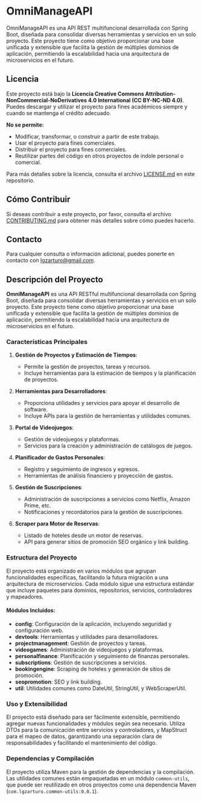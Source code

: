 # OmniManageAPI

OmniManageAPI es una API REST multifuncional desarrollada con Spring Boot, diseñada para consolidar diversas herramientas y servicios en un solo proyecto. Este proyecto tiene como objetivo proporcionar una base unificada y extensible que facilita la gestión de múltiples dominios de aplicación, permitiendo la escalabilidad hacia una arquitectura de microservicios en el futuro.

## Licencia

Este proyecto está bajo la **Licencia Creative Commons Attribution-NonCommercial-NoDerivatives 4.0 International (CC BY-NC-ND 4.0)**. Puedes descargar y utilizar el proyecto para fines académicos siempre y cuando se mantenga el crédito adecuado.

**No se permite:**
- Modificar, transformar, o construir a partir de este trabajo.
- Usar el proyecto para fines comerciales.
- Distribuir el proyecto para fines comerciales.
- Reutilizar partes del código en otros proyectos de índole personal o comercial.

Para más detalles sobre la licencia, consulta el archivo [LICENSE.md](LICENSE.md) en este repositorio.

## Cómo Contribuir

Si deseas contribuir a este proyecto, por favor, consulta el archivo [CONTRIBUTING.md](CONTRIBUTING.md) para obtener más detalles sobre cómo puedes hacerlo.

## Contacto

Para cualquier consulta o información adicional, puedes ponerte en contacto con [lgzarturo@gmail.com](mailto:lgzarturo@gmail.com).

## Descripción del Proyecto

**OmniManageAPI** es una API RESTful multifuncional desarrollada con Spring Boot, diseñada para consolidar diversas herramientas y servicios en un solo proyecto. Este proyecto tiene como objetivo proporcionar una base unificada y extensible que facilita la gestión de múltiples dominios de aplicación, permitiendo la escalabilidad hacia una arquitectura de microservicios en el futuro.

### Características Principales

1. **Gestión de Proyectos y Estimación de Tiempos**:
    - Permite la gestión de proyectos, tareas y recursos.
    - Incluye herramientas para la estimación de tiempos y la planificación de proyectos.

2. **Herramientas para Desarrolladores**:
    - Proporciona utilidades y servicios para apoyar el desarrollo de software.
    - Incluye APIs para la gestión de herramientas y utilidades comunes.

3. **Portal de Videojuegos**:
    - Gestión de videojuegos y plataformas.
    - Servicios para la creación y administración de catálogos de juegos.

4. **Planificador de Gastos Personales**:
    - Registro y seguimiento de ingresos y egresos.
    - Herramientas de análisis financiero y proyección de gastos.

5. **Gestión de Suscripciones**:
    - Administración de suscripciones a servicios como Netflix, Amazon Prime, etc.
    - Notificaciones y recordatorios para la gestión de suscripciones.

6. **Scraper para Motor de Reservas**:
    - Listado de hoteles desde un motor de reservas.
    - API para generar sitios de promoción SEO orgánico y link building.

### Estructura del Proyecto

El proyecto está organizado en varios módulos que agrupan funcionalidades específicas, facilitando la futura migración a una arquitectura de microservicios. Cada módulo sigue una estructura estándar que incluye paquetes para dominios, repositorios, servicios, controladores y mapeadores.

#### Módulos Incluidos:

- **config**: Configuración de la aplicación, incluyendo seguridad y configuración web.
- **devtools**: Herramientas y utilidades para desarrolladores.
- **projectmanagement**: Gestión de proyectos y tareas.
- **videogames**: Administración de videojuegos y plataformas.
- **personalfinance**: Planificación y seguimiento de finanzas personales.
- **subscriptions**: Gestión de suscripciones a servicios.
- **bookingengine**: Scraping de hoteles y generación de sitios de promoción.
- **seopromotion**: SEO y link building.
- **util**: Utilidades comunes como DateUtil, StringUtil, y WebScraperUtil.

### Uso y Extensibilidad

El proyecto está diseñado para ser fácilmente extensible, permitiendo agregar nuevas funcionalidades y módulos según sea necesario. Utiliza DTOs para la comunicación entre servicios y controladores, y MapStruct para el mapeo de datos, garantizando una separación clara de responsabilidades y facilitando el mantenimiento del código.

### Dependencias y Compilación

El proyecto utiliza Maven para la gestión de dependencias y la compilación. Las utilidades comunes están empaquetadas en un módulo `common-utils`, que puede ser reutilizado en otros proyectos como una dependencia Maven (`com.lgzarturo.common-utils:0.0.1`).
